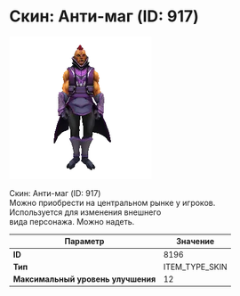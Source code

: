 # Скин: Анти-маг (ID: 917)

![Item Image](../img/8196.webp?raw=true)

Скин: Анти-маг (ID: 917)<br>Можно приобрести на центральном рынке у игроков.<br>Используется для изменения внешнего<br>вида персонажа. Можно надеть.


| Параметр | Значение |
|----------|----------|
| **ID** | 8196 |
| **Тип** | ITEM_TYPE_SKIN |
| **Максимальный уровень улучшения** | 12 |

